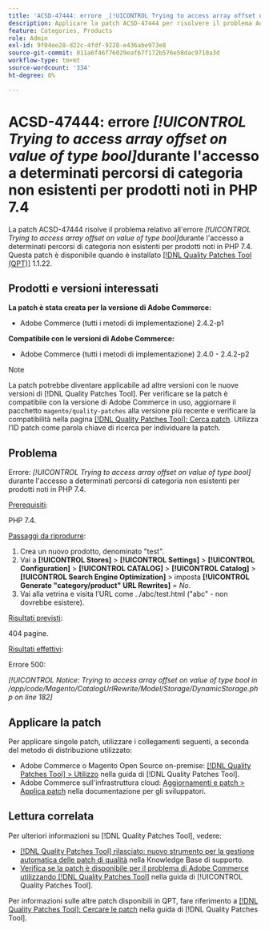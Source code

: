 ```yaml
---
title: 'ACSD-47444: errore _[!UICONTROL Trying to access array offset on value of type bool]_ durante l''accesso a determinati percorsi di categoria non esistenti per prodotti noti in PHP 7.4'
description: Applicare la patch ACSD-47444 per risolvere il problema Adobe Commerce in caso di errore _[!UICONTROL Trying to access array offset on value of type bool]_ durante l'accesso a determinati percorsi di categoria non esistenti per prodotti noti, in PHP 7.4.
feature: Categories, Products
role: Admin
exl-id: 9f04ee28-d22c-4fdf-9228-e436abe973e8
source-git-commit: 011a6f46f76029eaf67f172b576e58dac9710a3d
workflow-type: tm+mt
source-wordcount: '334'
ht-degree: 0%

---
```


# ACSD-47444: errore _[!UICONTROL Trying to access array offset on value of type bool]_&#x200B;durante l&#39;accesso a determinati percorsi di categoria non esistenti per prodotti noti in PHP 7.4

La patch ACSD-47444 risolve il problema relativo all&#39;errore _[!UICONTROL Trying to access array offset on value of type bool]_&#x200B;durante l&#39;accesso a determinati percorsi di categoria non esistenti per prodotti noti in PHP 7.4. Questa patch è disponibile quando è installato [[!DNL Quality Patches Tool (QPT)]](https://experienceleague.adobe.com/it/docs/commerce-operations/tools/quality-patches-tool/quality-patches-tool-to-self-serve-quality-patches) 1.1.22.

## Prodotti e versioni interessati

**La patch è stata creata per la versione di Adobe Commerce:**
* Adobe Commerce (tutti i metodi di implementazione) 2.4.2-p1

**Compatibile con le versioni di Adobe Commerce:**
* Adobe Commerce (tutti i metodi di implementazione) 2.4.0 - 2.4.2-p2

>[!NOTE]
>
>La patch potrebbe diventare applicabile ad altre versioni con le nuove versioni di [!DNL Quality Patches Tool]. Per verificare se la patch è compatibile con la versione di Adobe Commerce in uso, aggiornare il pacchetto `magento/quality-patches` alla versione più recente e verificare la compatibilità nella pagina [[!DNL Quality Patches Tool]: Cerca patch](https://experienceleague.adobe.com/tools/commerce-quality-patches/index.html?lang=it). Utilizza l’ID patch come parola chiave di ricerca per individuare la patch.

## Problema

Errore: _[!UICONTROL Trying to access array offset on value of type bool]_&#x200B;durante l&#39;accesso a determinati percorsi di categoria non esistenti per prodotti noti in PHP 7.4.

<u>Prerequisiti</u>:

PHP 7.4.

<u>Passaggi da riprodurre</u>:

1. Crea un nuovo prodotto, denominato &quot;test&quot;.
1. Vai a **[!UICONTROL Stores]** > **[!UICONTROL Settings]** > **[!UICONTROL Configuration]** > **[!UICONTROL CATALOG]** > **[!UICONTROL Catalog]** > **[!UICONTROL Search Engine Optimization]** > imposta **[!UICONTROL Generate "category/product" URL Rewrites]** = _No_.
1. Vai alla vetrina e visita l’URL come ../abc/test.html (&quot;abc&quot; - non dovrebbe esistere).

<u>Risultati previsti</u>:

404 pagine.

<u>Risultati effettivi</u>:

Errore 500:

_[!UICONTROL Notice: Trying to access array offset on value of type bool in /app/code/Magento/CatalogUrlRewrite/Model/Storage/DynamicStorage.php on line 182]_

## Applicare la patch

Per applicare singole patch, utilizzare i collegamenti seguenti, a seconda del metodo di distribuzione utilizzato:

* Adobe Commerce o Magento Open Source on-premise: [[!DNL Quality Patches Tool] > Utilizzo](/help/tools/quality-patches-tool/usage.md) nella guida di [!DNL Quality Patches Tool].
* Adobe Commerce sull&#39;infrastruttura cloud: [Aggiornamenti e patch > Applica patch](https://experienceleague.adobe.com/docs/commerce-cloud-service/user-guide/develop/upgrade/apply-patches.html?lang=it) nella documentazione per gli sviluppatori.

## Lettura correlata

Per ulteriori informazioni su [!DNL Quality Patches Tool], vedere:

* [[!DNL Quality Patches Tool] rilasciato: nuovo strumento per la gestione automatica delle patch di qualità](https://experienceleague.adobe.com/it/docs/commerce-operations/tools/quality-patches-tool/quality-patches-tool-to-self-serve-quality-patches) nella Knowledge Base di supporto.
* [Verifica se la patch è disponibile per il problema di Adobe Commerce utilizzando  [!DNL Quality Patches Tool]](/help/tools/quality-patches-tool/patches-available-in-qpt/check-patch-for-magento-issue-with-magento-quality-patches.md) nella guida di [!UICONTROL Quality Patches Tool].


Per informazioni sulle altre patch disponibili in QPT, fare riferimento a [[!DNL Quality Patches Tool]: Cercare le patch](https://experienceleague.adobe.com/tools/commerce-quality-patches/index.html?lang=it) nella guida di [!DNL Quality Patches Tool].
